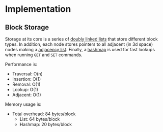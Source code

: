 Implementation
==============

Block Storage
-------------

Storage at its core is a series of [doubly linked lists](http://en.wikipedia.org/wiki/Linked_list#Doubly_linked_list) that store different block types.
In addition, each node stores pointers to all adjacent (in 3d space) nodes making a [adjacency list](http://en.wikipedia.org/wiki/Adjacency_list).
Finally, a [hashmap](http://en.wikipedia.org/wiki/Hash_table) is used for fast lookups when running `GET` and `SET` commands.

Performance is:

* Traversal: O(n)
* Insertion: O(1)
* Removal: O(1)
* Lookup: O(1)
* Adjacent: O(1)

Memory usage is:

* Total overhead: 84 bytes/block
  * List: 64 bytes/block
  * Hashmap: 20 bytes/block

